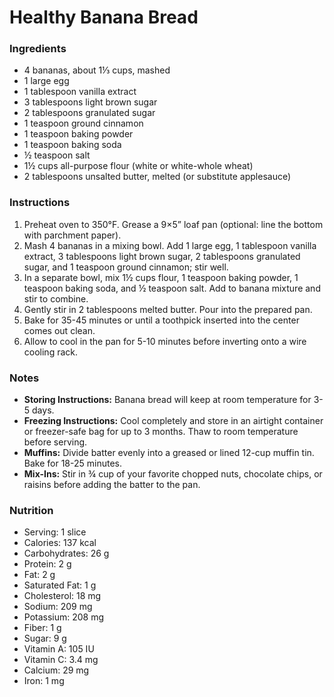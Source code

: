 # Healthy Banana Bread

### Ingredients

- 4 bananas, about 1⅓ cups, mashed
- 1 large egg
- 1 tablespoon vanilla extract
- 3 tablespoons light brown sugar
- 2 tablespoons granulated sugar
- 1 teaspoon ground cinnamon
- 1 teaspoon baking powder
- 1 teaspoon baking soda
- ½ teaspoon salt
- 1½ cups all-purpose flour (white or white-whole wheat)
- 2 tablespoons unsalted butter, melted (or substitute applesauce)

### Instructions

1. Preheat oven to 350°F. Grease a 9×5” loaf pan (optional: line the bottom with parchment paper).
1. Mash 4 bananas in a mixing bowl. Add 1 large egg, 1 tablespoon vanilla extract, 3 tablespoons light brown sugar, 2 tablespoons granulated sugar, and 1 teaspoon ground cinnamon; stir well.
1. In a separate bowl, mix 1½ cups flour, 1 teaspoon baking powder, 1 teaspoon baking soda, and ½ teaspoon salt. Add to banana mixture and stir to combine.
1. Gently stir in 2 tablespoons melted butter. Pour into the prepared pan.
1. Bake for 35-45 minutes or until a toothpick inserted into the center comes out clean.
1. Allow to cool in the pan for 5-10 minutes before inverting onto a wire cooling rack.

### Notes

- **Storing Instructions:** Banana bread will keep at room temperature for 3-5 days.
- **Freezing Instructions:** Cool completely and store in an airtight container or freezer-safe bag for up to 3 months. Thaw to room temperature before serving.
- **Muffins:** Divide batter evenly into a greased or lined 12-cup muffin tin. Bake for 18-25 minutes.
- **Mix-Ins:** Stir in ¾ cup of your favorite chopped nuts, chocolate chips, or raisins before adding the batter to the pan.

### Nutrition

- Serving: 1 slice
- Calories: 137 kcal
- Carbohydrates: 26 g
- Protein: 2 g
- Fat: 2 g
- Saturated Fat: 1 g
- Cholesterol: 18 mg
- Sodium: 209 mg
- Potassium: 208 mg
- Fiber: 1 g
- Sugar: 9 g
- Vitamin A: 105 IU
- Vitamin C: 3.4 mg
- Calcium: 29 mg
- Iron: 1 mg
